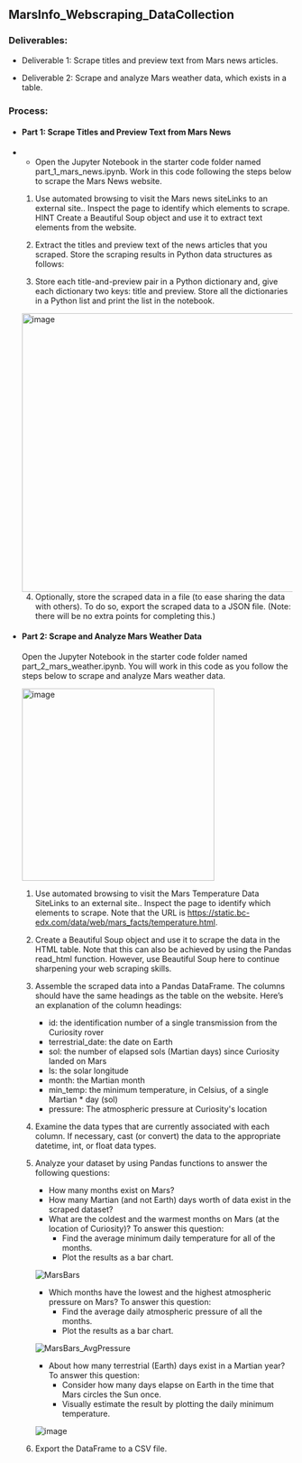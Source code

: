 ## MarsInfo_Webscraping_DataCollection

### Deliverables:

* Deliverable 1: Scrape titles and preview text from Mars news articles.

* Deliverable 2: Scrape and analyze Mars weather data, which exists in a table.


### Process:
* #### Part 1: Scrape Titles and Preview Text from Mars News
* 
    * Open the Jupyter Notebook in the starter code folder named part_1_mars_news.ipynb. Work in this code following the steps below to scrape the Mars News website.

    1. Use automated browsing to visit the Mars news siteLinks to an external site.. Inspect the page to identify which elements to scrape. HINT Create a Beautiful Soup object and use it to extract text elements from the website.

    2. Extract the titles and preview text of the news articles that you scraped. Store the scraping results in Python data structures as follows:

    3. Store each title-and-preview pair in a Python dictionary and, give each dictionary two keys: title and preview. 
       Store all the dictionaries in a Python list and print the list in the notebook.
    <img width="494" alt="image" src="https://github.com/SavannahWithAnH/Module-11-Challenge/assets/126124356/0edb9330-5bff-4252-b101-df3d2022061a">

    4. Optionally, store the scraped data in a file (to ease sharing the data with others). To do so, export the scraped data to a JSON file. (Note: there will be no extra points for completing this.)


* #### Part 2: Scrape and Analyze Mars Weather Data
  Open the Jupyter Notebook in the starter code folder named part_2_mars_weather.ipynb. You will work in this code as you follow the steps below to scrape and analyze Mars weather data.
  
   <img width="341" alt="image" src="https://github.com/SavannahWithAnH/Module-11-Challenge/assets/126124356/76695869-df06-4864-8fff-727eb9a9107c">


  1. Use automated browsing to visit the Mars Temperature Data SiteLinks to an external site.. Inspect the page to identify which elements to scrape. Note that the URL is https://static.bc-edx.com/data/web/mars_facts/temperature.html.
   
  2. Create a Beautiful Soup object and use it to scrape the data in the HTML table. Note that this can also be achieved by using the Pandas read_html function. However, use Beautiful Soup here to continue sharpening your web scraping skills.
  3. Assemble the scraped data into a Pandas DataFrame. The columns should have the same headings as the table on the website. Here’s an explanation of the column headings:

        * id: the identification number of a single transmission from the Curiosity rover
        * terrestrial_date: the date on Earth
        * sol: the number of elapsed sols (Martian days) since Curiosity landed on Mars
        * ls: the solar longitude
        * month: the Martian month
        * min_temp: the minimum temperature, in Celsius, of a single Martian * day (sol)
        * pressure: The atmospheric pressure at Curiosity's location
    4. Examine the data types that are currently associated with each column. If necessary, cast (or convert) the data to the appropriate datetime, int, or float data types.
    5. Analyze your dataset by using Pandas functions to answer the following questions:
        * How many months exist on Mars?
        * How many Martian (and not Earth) days worth of data exist in the scraped dataset?
        * What are the coldest and the warmest months on Mars (at the location of Curiosity)? To answer this question:
            * Find the average minimum daily temperature for all of the months.
            * Plot the results as a bar chart.
            
        ![MarsBars](https://github.com/SavannahWithAnH/Module-11-Challenge/assets/126124356/e6bebea7-3a70-4a99-a4c8-f442213109ed)

        * Which months have the lowest and the highest atmospheric pressure on Mars? To answer this question:
            * Find the average daily atmospheric pressure of all the months.
            * Plot the results as a bar chart.

        ![MarsBars_AvgPressure](https://github.com/SavannahWithAnH/Module-11-Challenge/assets/126124356/61e7ffe6-ced6-4519-aeff-7c21e5967510)

        * About how many terrestrial (Earth) days exist in a Martian year? To answer this question:
            * Consider how many days elapse on Earth in the time that Mars circles the Sun once.
            * Visually estimate the result by plotting the daily minimum temperature.

        ![image](https://github.com/SavannahWithAnH/Module-11-Challenge/assets/126124356/3ef68e1d-56ab-4064-8db8-1feddb1e9c93)


    6. Export the DataFrame to a CSV file. 

